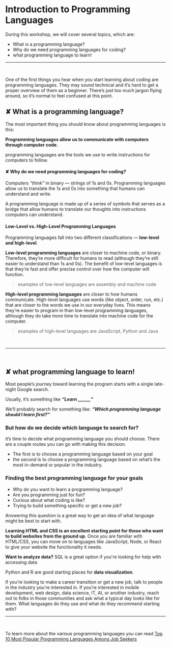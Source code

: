 # Introduction to Programming Languages 

During this workshop, we will cover several topics, which are:

* What is a programming language?
* Why do we need programming languages for coding?
* what programming language to learn! 

---

<br>

One of the first things you hear when you start learning about coding are programming languages. They may sound technical and it’s hard to get a proper overview of them as a beginner. There’s just too much jargon flying around, so it’s normal to feel confused at this point.

## ✘ What is a programming language?

The most important thing you should know about programming languages is this:

**Programming languages allow us to communicate with computers through computer code.**

programming languages are the tools we use to write instructions for computers to follow. 

#### ✘ Why do we need programming languages for coding?

Computers *“think”* in binary — strings of 1s and 0s. Programming languages allow us to translate the 1s and 0s into something that humans can understand and write. 

A programming language is made up of a series of symbols that serves as a bridge that allow humans to translate our thoughts into instructions computers can understand.

#### Low-Level vs. High-Level Programming Languages

Programming languages fall into two different classifications — **low-level and high-level**.

**Low-level programming languages** are closer to machine code, or binary. Therefore, they’re more difficult for humans to read (although they’re still easier to understand than 1s and 0s). The benefit of low-level languages is that they’re fast and offer precise control over how the computer will function.

> examples of low-level languages are assembly and machine code

**High-level programming languages** are closer to how humans communicate. High-level languages use words (like object, order, run, etc.) that are closer to the words we use in our everyday lives. This means they’re easier to program in than low-level programming languages, although they do take more time to translate into machine code for the computer.

> examples of high-level languages are JavaScript, Python and Java

<br>

---

<br>


## ✘ what programming language to learn! 

Most people’s journey toward learning the program starts with a single late-night Google search.

Usually, it’s something like ***“Learn ______”***

We’ll probably search for something like: ***“Which programming language should I learn first?”***

### But how do we decide which language to search for?

it’s time to decide what programming language you should choose. There are a couple routes you can go with making this decision. 
 - The first is to choose a programming language based on your goal 
 -  the second is to choose a programming language based on what’s the most in-demand or popular in the industry.

### Finding the best programming language for your goals

- Why do you want to learn a programming language? 
- Are you programming just for fun? 
- Curious about what coding is like? 
- Trying to build something specific or get a new job?

 Answering this question is a great way to get an idea of what language might be best to start with.

**Learning HTML and CSS is an excellent starting point for those who want to build websites from the ground up**. Once you are familiar with HTML/CSS, you can move on to languages like JavaScript, Node, or React to give your website the functionality it needs. 

**Want to analyze data?** SQL is a great option if you're looking for help with accessing data 

Python and R are good starting places for **data visualization**.

If you’re looking to make a career transition or get a new job, talk to people in the industry you’re interested in. If you’re interested in mobile development, web design, data science, IT, AI, or another industry, reach out to folks in those communities and ask what a typical day looks like for them. What languages do they use and what do they recommend starting with?

---- 
<br>

To learn more about the various programming languages you can read [Top 10 Most Popular Programming Languages Among Job Seekers](https://www.analyticsinsight.net/top-10-most-popular-programming-languages-among-job-seekers/)
